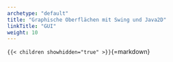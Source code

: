 ```yaml
---
archetype: "default"
title: "Graphische Oberflächen mit Swing und Java2D"
linkTitle: "GUI"
weight: 10
---
```



`{{< children showhidden="true" >}}`{=markdown}
